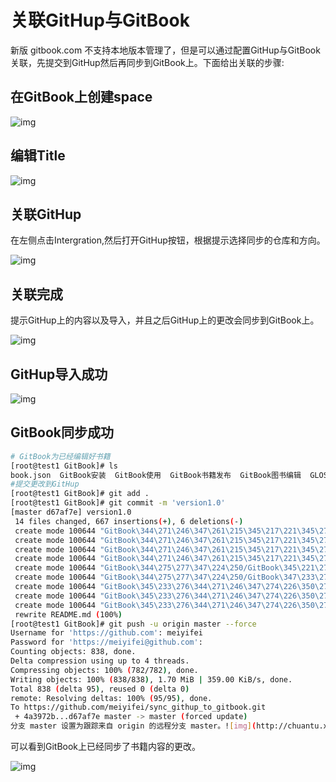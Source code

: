# 关联GitHup与GitBook

新版 gitbook.com 不支持本地版本管理了，但是可以通过配置GitHup与GitBook关联，先提交到GitHup然后再同步到GitBook上。下面给出关联的步骤:

## 在GitBook上创建space

![img](http://chuantu.xyz/t6/739/1594287225x2073446515.png) 

## 编辑Title

![img](http://chuantu.xyz/t6/739/1594287273x2073446523.png) 

## 关联GitHup

在左侧点击Intergration,然后打开GitHup按钮，根据提示选择同步的仓库和方向。

![img](http://chuantu.xyz/t6/739/1594287332x2073447963.png) 

## 关联完成

提示GitHup上的内容以及导入，并且之后GitHup上的更改会同步到GitBook上。

![img](http://chuantu.xyz/t6/739/1594287509x2073446523.png) 

## GitHup导入成功

![img](http://chuantu.xyz/t6/739/1594287629x2073446515.png) 

## GitBook同步成功

```bash
# GitBook为已经编辑好书籍
[root@test1 GitBook]# ls
book.json  GitBook安装  GitBook使用  GitBook书籍发布  GitBook图书编辑  GLOSSARY.md  node_modules  README.md  SUMMARY.md
#提交更改到GitHup
[root@test1 GitBook]# git add .
[root@test1 GitBook]# git commit -m 'version1.0'
[master d67af7e] version1.0
 14 files changed, 667 insertions(+), 6 deletions(-)
 create mode 100644 "GitBook\344\271\246\347\261\215\345\217\221\345\270\203/GitBook.com.md"
 create mode 100644 "GitBook\344\271\246\347\261\215\345\217\221\345\270\203/GitHup&GitBook.md"
 create mode 100644 "GitBook\344\271\246\347\261\215\345\217\221\345\270\203/GitHup.md"
 create mode 100644 "GitBook\344\271\246\347\261\215\345\217\221\345\270\203/GitHup_GitBook.md"
 create mode 100644 "GitBook\344\275\277\347\224\250/GitBook\345\221\275\344\273\244\350\241\214\344\273\213\347\273\215.md"
 create mode 100644 "GitBook\344\275\277\347\224\250/GitBook\347\233\270\345\205\263\351\205\215\347\275\256.md"
 create mode 100644 "GitBook\345\233\276\344\271\246\347\274\226\350\276\221/GitBook editor\347\274\226\350\276\221.md"
 create mode 100644 "GitBook\345\233\276\344\271\246\347\274\226\350\276\221/GitBook\345\221\275\344\273\244\350\241\214\347\274\226\350\276\221.md"
 create mode 100644 "GitBook\345\233\276\344\271\246\347\274\226\350\276\221/GitBook\345\234\250\347\272\277\347\274\226\350\276\221.md"
 rewrite README.md (100%)
[root@test1 GitBook]# git push -u origin master --force
Username for 'https://github.com': meiyifei
Password for 'https://meiyifei@github.com': 
Counting objects: 838, done.
Delta compression using up to 4 threads.
Compressing objects: 100% (782/782), done.
Writing objects: 100% (838/838), 1.70 MiB | 359.00 KiB/s, done.
Total 838 (delta 95), reused 0 (delta 0)
remote: Resolving deltas: 100% (95/95), done.
To https://github.com/meiyifei/sync_githup_to_gitbook.git
 + 4a3972b...d67af7e master -> master (forced update)
分支 master 设置为跟踪来自 origin 的远程分支 master。![img](http://chuantu.xyz/t6/739/1594289050x2073446515.png) 
```

可以看到GitBook上已经同步了书籍内容的更改。

![img](http://chuantu.xyz/t6/739/1594289127x2073447963.png) 
